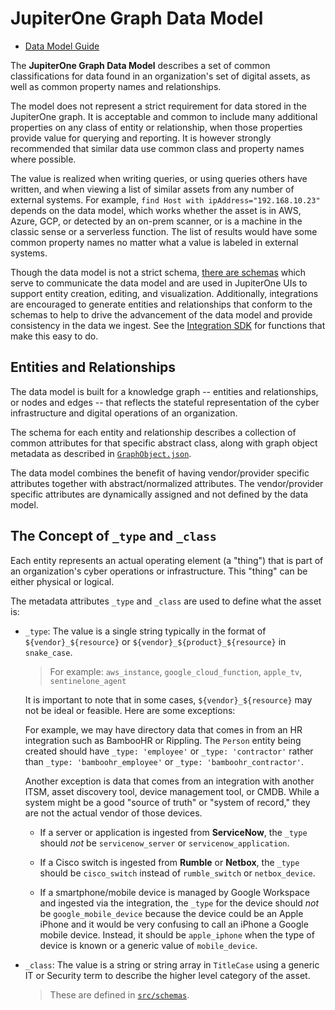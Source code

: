 # JupiterOne Graph Data Model

- [Data Model Guide](https://community.askj1.com/kb/articles/846-jupiterone-data-model)

The **JupiterOne Graph Data Model** describes a set of common classifications
for data found in an organization's set of digital assets, as well as common
property names and relationships.

The model does not represent a strict requirement for data stored in the JupiterOne
graph. It is acceptable and common to include many additional properties on any
class of entity or relationship, when those properties provide value for
querying and reporting. It is however strongly recommended that similar data use
common class and property names where possible.

The value is realized when writing queries, or using queries others have
written, and when viewing a list of similar assets from any number of external
systems. For example, `find Host with ipAddress="192.168.10.23"` depends on the
data model, which works whether the asset is in AWS, Azure, GCP, or detected by
an on-prem scanner, or is a machine in the classic sense or a serverless
function. The list of results would have some common property names no matter
what a value is labeled in external systems.

Though the data model is not a strict schema, [there are schemas](/src/schemas)
which serve to communicate the data model and are used in JupiterOne UIs to
support entity creation, editing, and visualization. Additionally, integrations
are encouraged to generate entities and relationships that conform to the
schemas to help to drive the advancement of the data model and provide
consistency in the data we ingest. See the
[Integration SDK](https://github.com/JupiterOne/integration-sdk) for functions
that make this easy to do.

## Entities and Relationships

The data model is built for a knowledge graph -- entities and relationships, or
nodes and edges -- that reflects the stateful representation of the cyber
infrastructure and digital operations of an organization.

The schema for each entity and relationship describes a collection of common
attributes for that specific abstract class, along with graph object metadata
as described in [`GraphObject.json`](/src/schemas/GraphObject.json).

The data model combines the benefit of having vendor/provider specific attributes
together with abstract/normalized attributes. The vendor/provider specific
attributes are dynamically assigned and not defined by the data model. 

## The Concept of `_type` and `_class`

Each entity represents an actual operating element (a "thing") that is part of an organization's
cyber operations or infrastructure. This "thing" can be either physical or logical.

The metadata attributes `_type` and `_class` are used to define what the asset is:

- `_type`: The value is a single string typically in the format of `${vendor}_${resource}`
  or `${vendor}_${product}_${resource}` in `snake_case`.

  > For example: `aws_instance`, `google_cloud_function`, `apple_tv`, `sentinelone_agent`

  It is important to note that in some cases, `${vendor}_${resource}` may not be ideal or feasible. 
  Here are some exceptions:

  For example, we may have directory data that comes in from an HR integration such as
  BambooHR or Rippling. The `Person` entity being created should have `_type: 'employee'` or
  `_type: 'contractor'` rather than `_type: 'bamboohr_employee'` or `_type: 'bamboohr_contractor'`.

  Another exception is data that comes from an integration with another ITSM, asset discovery tool,
  device management tool, or CMDB. While a system might be a good "source of truth" or "system
  of record," they are not the actual vendor of those devices.
  
  - If a server or application is ingested from **ServiceNow**, the `_type` should *not* be
    `servicenow_server` or `servicenow_application`. 

  - If a Cisco switch is ingested from **Rumble** or **Netbox**, the `_type` should be
    `cisco_switch` instead of `rumble_switch` or `netbox_device`. 

  - If a smartphone/mobile device is managed by Google Workspace and ingested via the integration,
    the `_type` for the device should *not* be `google_mobile_device` because the device could be
    an Apple iPhone and it would be very confusing to call an iPhone a Google mobile device. 
    Instead, it should be `apple_iphone` when the type of device is known or a generic value of
    `mobile_device`.

- `_class`: The value is a string or string array in `TitleCase` using a generic
  IT or Security term to describe the higher level category of the asset.

  > These are defined in [`src/schemas`](src/schemas).
